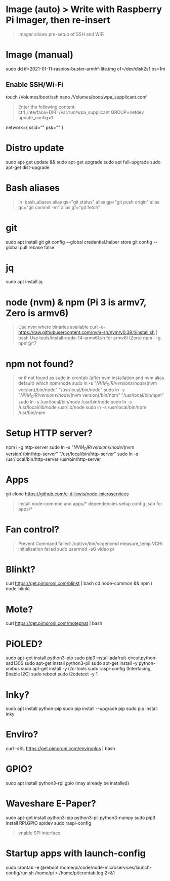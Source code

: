 # Image (auto) > Write with Raspberry Pi Imager, then re-insert
>Imager allows pre-setup of SSH and WiFi

# Image (manual)
sudo dd if=2021-01-11-raspios-buster-armhf-lite.img of=/dev/disk2s1 bs=1m

## Enable SSH/Wi-Fi
touch /Volumes/boot/ssh
nano /Volumes/boot/wpa_supplicant.conf
> Enter the following content:
ctrl_interface=DIR=/var/run/wpa_supplicant GROUP=netdev
update_config=1

network={
  ssid=""
  psk=""
}

# Distro update
sudo apt-get update && sudo apt-get upgrade
sudo apt full-upgrade
sudo apt-get dist-upgrade

# Bash aliases
> In .bash_aliases
alias gs="git status"
alias gp="git push origin"
alias gc="git commit -m"
alias gf="git fetch"

# git
sudo apt install git
git config --global credential.helper store
git config --global pull.rebase false

# jq
sudo apt install jq

# node (nvm) & npm (Pi 3 is armv7, Zero is armv6)
> Use nvm where binaries available
curl -o- https://raw.githubusercontent.com/nvm-sh/nvm/v0.39.1/install.sh | bash
> Use tools/install-node-14-armv6l.sh for armv6l (Zero)
npm i -g npm@^7

# npm not found?
> or if not found as sudo in crontab (after nvm installation and nvm alias default)
> which npm/node
sudo ln -s "$NVM_DIR/versions/node/$(nvm version)/bin/node" "/usr/local/bin/node"
sudo ln -s "$NVM_DIR/versions/node/$(nvm version)/bin/npm" "/usr/local/bin/npm"
sudo ln -s /usr/local/bin/node /usr/bin/node
sudo ln -s /usr/local/lib/node /usr/lib/node
sudo ln -s /usr/local/bin/npm /usr/bin/npm

# Setup HTTP server?
npm i -g http-server
sudo ln -s "$NVM_DIR/versions/node/$(nvm version)/bin/http-server" "/usr/local/bin/http-server"
sudo ln -s /usr/local/bin/http-server /usr/bin/http-server

# Apps
git clone https://github.com/c-d-lewis/node-microservices
> install node-common and apps/* dependencies
> setup config.json for apps/*

# Fan control?
> Prevent  Command failed: /opt/vc/bin/vcgencmd measure_temp VCHI initialization failed
sudo usermod -aG video pi

# Blinkt?
curl https://get.pimoroni.com/blinkt | bash
cd node-common && npm i node-blinkt

# Mote?
curl https://get.pimoroni.com/motephat | bash

# PiOLED?
sudo apt-get install python3-pip
sudo pip3 install adafruit-circuitpython-ssd1306
sudo apt-get install python3-pil
sudo apt-get install -y python-smbus
sudo apt-get install -y i2c-tools
sudo raspi-config (Interfacing, Enable I2C)
sudo reboot
sudo i2cdetect -y 1

# Inky?
sudo apt install python-pip
sudo pip install --upgrade pip
sudo pip install inky

# Enviro?
curl -sSL https://get.pimoroni.com/enviroplus | bash

# GPIO?
sudo apt install python3-rpi.gpio (may already be installed)

# Waveshare E-Paper?
sudo apt-get install python3-pip python3-pil python3-numpy
sudo pip3 install RPi.GPIO spidev
sudo raspi-config
> enable SPI interface

# Startup apps with launch-config
sudo crontab -e
@reboot /home/pi/code/node-microservices/launch-config/run.sh /home/pi > /home/pi/crontab.log 2>&1
